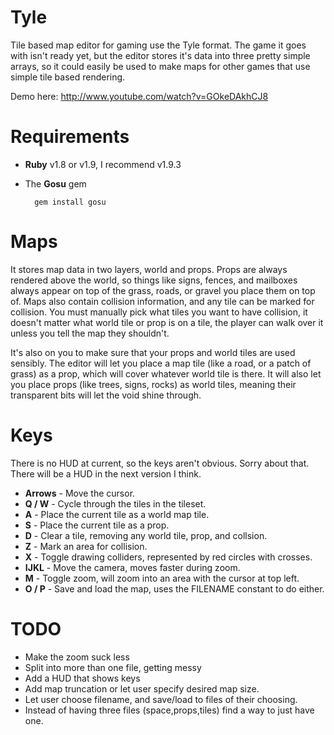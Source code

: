 Tyle
====

Tile based map editor for gaming use the Tyle format.  The game it goes with isn't ready yet, but the editor stores it's data into three pretty simple arrays, so it could easily be used to make maps for other games that use simple tile based rendering.

Demo here:
http://www.youtube.com/watch?v=GOkeDAkhCJ8

Requirements
============
- **Ruby** v1.8 or v1.9, I recommend v1.9.3
- The **Gosu** gem

        gem install gosu

Maps
====

It stores map data in two layers, world and props.  Props are always rendered above the world, so things like signs, fences, and mailboxes always appear on top of the grass, roads, or gravel you place them on top of. Maps also contain collision information, and any tile can be marked for collision.  You must manually pick what tiles you want to have collision, it doesn't matter what world tile or prop is on a tile, the player can walk over it unless you tell the map they shouldn't.

It's also on you to make sure that your props and world tiles are used sensibly.  The editor will let you place a map tile (like a road, or a patch of grass) as a prop, which will cover whatever world tile is there.  It will also let you place props (like trees, signs, rocks) as world tiles, meaning their transparent bits will let the void shine through.

Keys
====

There is no HUD at current, so the keys aren't obvious.  Sorry about that.  There will be a HUD in the next version I think.

- **Arrows** - Move the cursor.
- **Q / W** - Cycle through the tiles in the tileset.
- **A** - Place the current tile as a world map tile.
- **S** - Place the current tile as a prop.
- **D** - Clear a tile, removing any world tile, prop, and collsion.
- **Z** - Mark an area for collision.
- **X** - Toggle drawing colliders, represented by red circles with crosses.
- **IJKL** - Move the camera, moves faster during zoom.
- **M** - Toggle zoom, will zoom into an area with the cursor at top left.
- **O / P** - Save and load the map, uses the FILENAME constant to do either.

TODO
====

- Make the zoom suck less
- Split into more than one file, getting messy
- Add a HUD that shows keys
- Add map truncation or let user specify desired map size.
- Let user choose filename, and save/load to files of their choosing.
- Instead of having three files (space,props,tiles) find a way to just have one.

